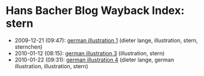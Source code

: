 # Hans Bacher Blog Wayback Index: stern

* 2009-12-21 (09:47): [german illustration 1](https://web.archive.org/web/https://one1more2time3.wordpress.com/2009/12/21/german-illustration-1/) (dieter lange, illustration, stern, sternchen)
* 2010-01-12 (08:15): [german illustration 3](https://web.archive.org/web/https://one1more2time3.wordpress.com/2010/01/12/german-illustration-3/) (illustration, stern)
* 2010-01-22 (09:31): [german illustration 4](https://web.archive.org/web/https://one1more2time3.wordpress.com/2010/01/22/german-illustration-4/) (dieter lange, german illustration, illustration, stern)